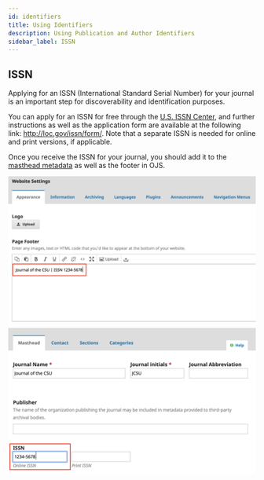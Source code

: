 ```yaml
---
id: identifiers
title: Using Identifiers
description: Using Publication and Author Identifiers
sidebar_label: ISSN
---
```


## ISSN
Applying for an ISSN (International Standard Serial Number) for your journal is an important step for discoverability and identification purposes.

You can apply for an ISSN for free through the [U.S. ISSN Center](http://www.loc.gov/issn/), and further instructions as well as the application form are available at the following link: http://loc.gov/issn/form/. Note that a separate ISSN is needed for online and print versions, if applicable.

Once you receive the ISSN for your journal, you should add it to the [masthead metadata](https://docs.pkp.sfu.ca/learning-ojs/en/journal-setup#masthead) as well as the footer in OJS.

![issn1](assets/issn1.png)
![issn2](assets/issn2.png)
